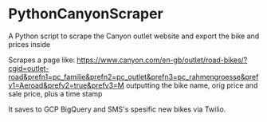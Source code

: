 # PythonCanyonScraper
A Python script to scrape the Canyon outlet website and export the bike and prices inside

Scrapes a page like: https://www.canyon.com/en-gb/outlet/road-bikes/?cgid=outlet-road&prefn1=pc_familie&prefn2=pc_outlet&prefn3=pc_rahmengroesse&prefv1=Aeroad&prefv2=true&prefv3=M
outputting the bike name, orig price and sale price, plus a time stamp

It saves to GCP BigQuery and SMS's spesific new bikes via Twilio.
